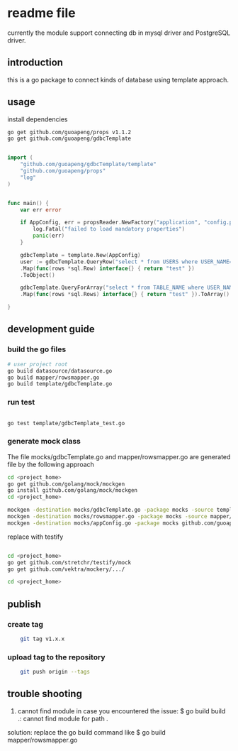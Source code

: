 # readme file

currently the module support connecting db in mysql driver and PostgreSQL driver.

## introduction

this is a go package to connect kinds of database using template approach.

## usage

install dependencies

```bash
go get github.com/guoapeng/props v1.1.2
go get github.com/guoapeng/gdbcTemplate

```

```go

import (
    "github.com/guoapeng/gdbcTemplate/template"
    "github.com/guoapeng/props"
    "log"
)


func main() {
    var err error

    if AppConfig, err = propsReader.NewFactory("application", "config.properties").New(); err != nil {
        log.Fatal("failed to load mandatory properties")
        panic(err)
    }

    gdbcTemplate = template.New(AppConfig)
    user := gdbcTemplate.QueryRow("select * from USERS where USER_NAME=?", "your_name")
    .Map(func(rows *sql.Row) interface{} { return "test" })
    .ToObject()

    gdbcTemplate.QueryForArray("select * from TABLE_NAME where USER_NAME=?", "your_name")
    .Map(func(rows *sql.Rows) interface{} { return "test" }).ToArray()

}
```

## development guide

### build the go files

```bash
# user project root
go build datasource/datasource.go
go build mapper/rowsmapper.go
go build template/gdbcTemplate.go
```

### run test

```bash

go test template/gdbcTemplate_test.go

```

### generate mock class

The file mocks/gdbcTemplate.go  and mapper/rowsmapper.go
are generated file by the following approach  

```bash
cd <project_home>
go get github.com/golang/mock/mockgen
go install github.com/golang/mock/mockgen
cd <project_home>

mockgen -destination mocks/gdbcTemplate.go -package mocks -source template/gdbcTemplate.go
mockgen -destination mocks/rowsmapper.go -package mocks -source mapper/rowsmapper.go
mockgen -destination mocks/appConfig.go -package mocks github.com/guoapeng/props AppConfigProperties

```

replace with testify

```bash

cd <project_home>
go get github.com/stretchr/testify/mock
go get github.com/vektra/mockery/.../

cd <project_home>


```


## publish

### create tag

```bash
    git tag v1.x.x
```

### upload tag to the repository

```bash
    git push origin --tags
```

## trouble shooting

1. cannot find module
in case you encountered the issue:
$ go build
build .: cannot find module for path .

solution:
replace the go build command like
$ go build mapper/rowsmapper.go
